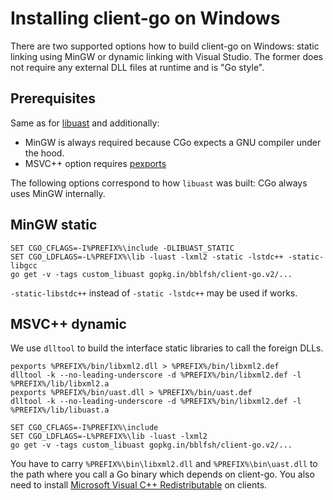 # Installing client-go on Windows

There are two supported options how to build client-go on Windows:
static linking using MinGW or dynamic linking with Visual Studio.
The former does not require any external DLL files at runtime and is "Go style".

## Prerequisites

Same as for [libuast](https://github.com/src-d/libuast/blob/master/WINDOWS.md)
and additionally:

* MinGW is always required because CGo expects a GNU compiler under the hood.
* MSVC++ option requires [pexports](https://sourceforge.net/projects/mingw/files/MinGW/Extension/pexports/pexports-0.47/)

The following options correspond to how `libuast` was built: CGo always
uses MinGW internally.

## MinGW static

```
SET CGO_CFLAGS=-I%PREFIX%\include -DLIBUAST_STATIC
SET CGO_LDFLAGS=-L%PREFIX%\lib -luast -lxml2 -static -lstdc++ -static-libgcc
go get -v -tags custom_libuast gopkg.in/bblfsh/client-go.v2/...
```

`-static-libstdc++` instead of `-static -lstdc++` may be used if works.

## MSVC++ dynamic

We use `dlltool` to build the interface static libraries to call the foreign DLLs.

```
pexports %PREFIX%/bin/libxml2.dll > %PREFIX%/bin/libxml2.def
dlltool -k --no-leading-underscore -d %PREFIX%/bin/libxml2.def -l %PREFIX%/lib/libxml2.a
pexports %PREFIX%/bin/uast.dll > %PREFIX%/bin/uast.def
dlltool -k --no-leading-underscore -d %PREFIX%/bin/libxml2.def -l %PREFIX%/lib/libuast.a

SET CGO_CFLAGS=-I%PREFIX%\include
SET CGO_LDFLAGS=-L%PREFIX%\lib -luast -lxml2
go get -v -tags custom_libuast gopkg.in/bblfsh/client-go.v2/...
```

You have to carry `%PREFIX%\bin\libxml2.dll` and `%PREFIX%\bin\uast.dll`
to the path where you call a Go binary which depends on client-go.
You also need to install [Microsoft Visual C++ Redistributable](https://www.visualstudio.com/downloads/#title-39324)
on clients.
